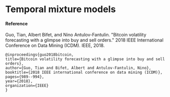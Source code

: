 # Temporal mixture models



#### Reference

Guo, Tian, Albert Bifet, and Nino Antulov-Fantulin. "Bitcoin volatility forecasting with a glimpse into buy and sell orders." 2018 IEEE International Conference on Data Mining (ICDM). IEEE, 2018.

    @inproceedings{guo2018bitcoin,
    title={Bitcoin volatility forecasting with a glimpse into buy and sell orders},
    author={Guo, Tian and Bifet, Albert and Antulov-Fantulin, Nino},
    booktitle={2018 IEEE international conference on data mining (ICDM)},
    pages={989--994},
    year={2018},
    organization={IEEE}
    }
   
